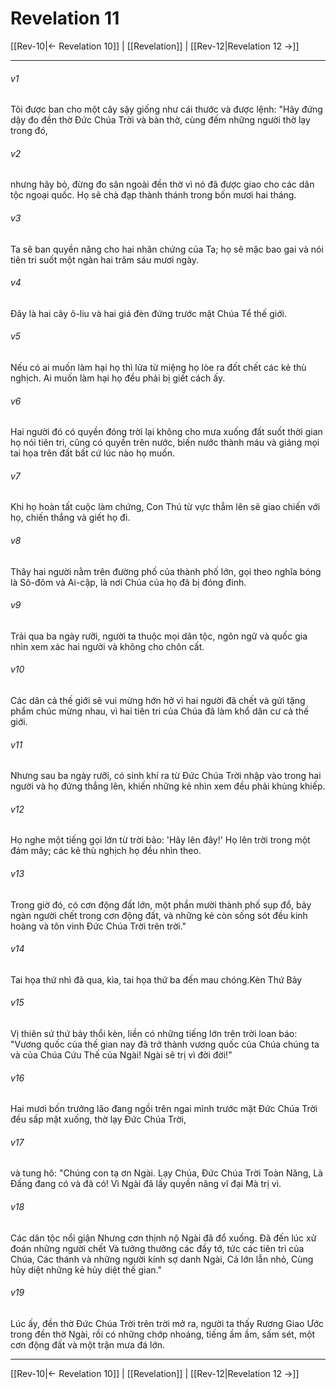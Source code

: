 # Revelation 11

[[Rev-10|← Revelation 10]] | [[Revelation]] | [[Rev-12|Revelation 12 →]]
***



###### v1 
Tôi được ban cho một cây sậy giống như cái thước và được lệnh: "Hãy đứng dậy đo đền thờ Đức Chúa Trời và bàn thờ, cùng đếm những người thờ lạy trong đó, 

###### v2 
nhưng hãy bỏ, đừng đo sân ngoài đền thờ vì nó đã được giao cho các dân tộc ngoại quốc. Họ sẽ chà đạp thành thánh trong bốn mươi hai tháng. 

###### v3 
Ta sẽ ban quyền năng cho hai nhân chứng của Ta; họ sẽ mặc bao gai và nói tiên tri suốt một ngàn hai trăm sáu mươi ngày. 

###### v4 
Đây là hai cây ô-liu và hai giá đèn đứng trước mặt Chúa Tể thế giới. 

###### v5 
Nếu có ai muốn làm hại họ thì lửa từ miệng họ lòe ra đốt chết các kẻ thù nghịch. Ai muốn làm hại họ đều phải bị giết cách ấy. 

###### v6 
Hai người đó có quyền đóng trời lại không cho mưa xuống đất suốt thời gian họ nói tiên tri, cũng có quyền trên nước, biến nước thành máu và giáng mọi tai họa trên đất bất cứ lúc nào họ muốn. 

###### v7 
Khi họ hoàn tất cuộc làm chứng, Con Thú từ vực thẳm lên sẽ giao chiến với họ, chiến thắng và giết họ đi. 

###### v8 
Thây hai người nằm trên đường phố của thành phố lớn, gọi theo nghĩa bóng là Sô-đôm và Ai-cập, là nơi Chúa của họ đã bị đóng đinh. 

###### v9 
Trải qua ba ngày rưỡi, người ta thuộc mọi dân tộc, ngôn ngữ và quốc gia nhìn xem xác hai người và không cho chôn cất. 

###### v10 
Các dân cả thế giới sẽ vui mừng hớn hở vì hai người đã chết và gửi tặng phẩm chúc mừng nhau, vì hai tiên tri của Chúa đã làm khổ dân cư cả thế giới. 

###### v11 
Nhưng sau ba ngày rưỡi, có sinh khí ra từ Đức Chúa Trời nhập vào trong hai người và họ đứng thẳng lên, khiến những kẻ nhìn xem đều phải khủng khiếp. 

###### v12 
Họ nghe một tiếng gọi lớn từ trời bảo: 'Hãy lên đây!' Họ lên trời trong một đám mây; các kẻ thù nghịch họ đều nhìn theo. 

###### v13 
Trong giờ đó, có cơn động đất lớn, một phần mười thành phố sụp đổ, bảy ngàn người chết trong cơn động đất, và những kẻ còn sống sót đều kinh hoàng và tôn vinh Đức Chúa Trời trên trời." 

###### v14 
Tai họa thứ nhì đã qua, kìa, tai họa thứ ba đến mau chóng.Kèn Thứ Bảy 

###### v15 
Vị thiên sứ thứ bảy thổi kèn, liền có những tiếng lớn trên trời loan báo: "Vương quốc của thế gian nay đã trở thành vương quốc của Chúa chúng ta và của Chúa Cứu Thế của Ngài! Ngài sẽ trị vì đời đời!" 

###### v16 
Hai mươi bốn trưởng lão đang ngồi trên ngai mình trước mặt Đức Chúa Trời đều sấp mặt xuống, thờ lạy Đức Chúa Trời, 

###### v17 
và tung hô: "Chúng con tạ ơn Ngài. Lạy Chúa, Đức Chúa Trời Toàn Năng, Là Đấng đang có và đã có! Vì Ngài đã lấy quyền năng vĩ đại Mà trị vì. 

###### v18 
Các dân tộc nổi giận Nhưng cơn thịnh nộ Ngài đã đổ xuống. Đã đến lúc xử đoán những người chết Và tưởng thưởng các đầy tớ, tức các tiên tri của Chúa, Các thánh và những người kính sợ danh Ngài, Cả lớn lẫn nhỏ, Cùng hủy diệt những kẻ hủy diệt thế gian." 

###### v19 
Lúc ấy, đền thờ Đức Chúa Trời trên trời mở ra, người ta thấy Rương Giao Ước trong đền thờ Ngài, rồi có những chớp nhoáng, tiếng ầm ầm, sấm sét, một cơn động đất và một trận mưa đá lớn.

***
[[Rev-10|← Revelation 10]] | [[Revelation]] | [[Rev-12|Revelation 12 →]]
